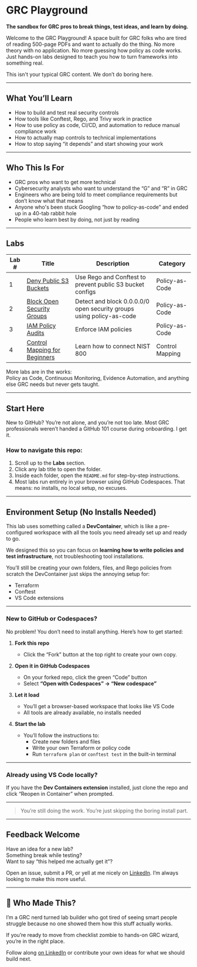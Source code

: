 # GRC Playground

**The sandbox for GRC pros to break things, test ideas, and learn by doing.**

Welcome to the GRC Playground! A space built for GRC folks who are tired of reading 500-page PDFs and want to actually do the thing. No more theory with no application. No more guessing how policy as code works. Just hands-on labs designed to teach you how to turn frameworks into something real.

This isn't your typical GRC content. We don’t do boring here.

---

## What You’ll Learn

- How to build and test real security controls  
- How tools like Conftest, Rego, and Trivy work in practice  
- How to use policy as code, CI/CD, and automation to reduce manual compliance work  
- How to actually map controls to technical implementations  
- How to stop saying “it depends” and start showing your work

---

## Who This Is For

- GRC pros who want to get more technical  
- Cybersecurity analysts who want to understand the “G” and “R” in GRC  
- Engineers who are being told to meet compliance requirements but don’t know what that means  
- Anyone who's been stuck Googling “how to policy-as-code” and ended up in a 40-tab rabbit hole  
- People who learn best by doing, not just by reading

---

## Labs

| Lab # | Title                                              | Description                                                                      | Category         |
|-------|----------------------------------------------------|----------------------------------------------------------------------------------|------------------|
| 1     | [Deny Public S3 Buckets](./Policy-As-Code/Lab%2001-Deny-Public-S3/README.md) | Use Rego and Conftest to prevent public S3 bucket configs                        | Policy-as-Code   |
| 2     | [Block Open Security Groups](./Policy-As-Code/Lab%2002-Block-Open-Security-Groups/readme.md) | Detect and block 0.0.0.0/0 open security groups using policy-as-code             | Policy-as-Code   |
| 3     | [IAM Policy Audits](./Policy-As-Code/Lab-03-IAM-Policy-Audits/readme.md) | Enforce IAM policies  | Policy-as-Code
| 4     | [Control Mapping for Beginners](./Control-Mapping/Lab%2001-Control-Mapping-for-Beginners/readme.md) | Learn how to connect NIST 800  | Control Mapping



More labs are in the works:  
Policy as Code, Continuous Monitoring, Evidence Automation, and anything else GRC needs but never gets taught.

---

## Start Here

New to GitHub? You’re not alone, and you’re not too late. Most GRC professionals weren’t handed a GitHub 101 course during onboarding. I get it.

### How to navigate this repo:
1. Scroll up to the **Labs** section.
2. Click any lab title to open the folder.
3. Inside each folder, open the `README.md` for step-by-step instructions.
4. Most labs run entirely in your browser using GitHub Codespaces. That means: no installs, no local setup, no excuses.

---

## Environment Setup (No Installs Needed)

This lab uses something called a **DevContainer**, which is like a pre-configured workspace with all the tools you need already set up and ready to go.

We designed this so you can focus on **learning how to write policies and test infrastructure**, not troubleshooting tool installations.

You’ll still be creating your own folders, files, and Rego policies from scratch the DevContainer just skips the annoying setup for:

- Terraform  
- Conftest  
- VS Code extensions

---

### New to GitHub or Codespaces?

No problem! You don’t need to install anything. Here’s how to get started:

1. **Fork this repo**  
   - Click the “Fork” button at the top right to create your own copy.

2. **Open it in GitHub Codespaces**  
   - On your forked repo, click the green “Code” button  
   - Select **“Open with Codespaces” → “New codespace”**

3. **Let it load**  
   - You’ll get a browser-based workspace that looks like VS Code  
   - All tools are already available, no installs needed

4. **Start the lab**  
   - You’ll follow the instructions to:
     - Create new folders and files
     - Write your own Terraform or policy code
     - Run `terraform plan` or `conftest test` in the built-in terminal

---

### Already using VS Code locally?

If you have the **Dev Containers extension** installed, just clone the repo and click “Reopen in Container” when prompted.

---

> You’re still doing the work. You’re just skipping the boring install part.

---

## Feedback Welcome

Have an idea for a new lab?  
Something break while testing?  
Want to say “this helped me actually get it”?

Open an issue, submit a PR, or yell at me nicely on [LinkedIn](https://www.linkedin.com/in/ashley-pearce). I’m always looking to make this more useful.

---

## 👋 Who Made This?

I’m a GRC nerd turned lab builder who got tired of seeing smart people struggle because no one showed them how this stuff actually works.

If you’re ready to move from checklist zombie to hands-on GRC wizard, you’re in the right place.

Follow along [on LinkedIn](https://www.linkedin.com/in/ashley-pearce) or contribute your own ideas for what we should build next.
